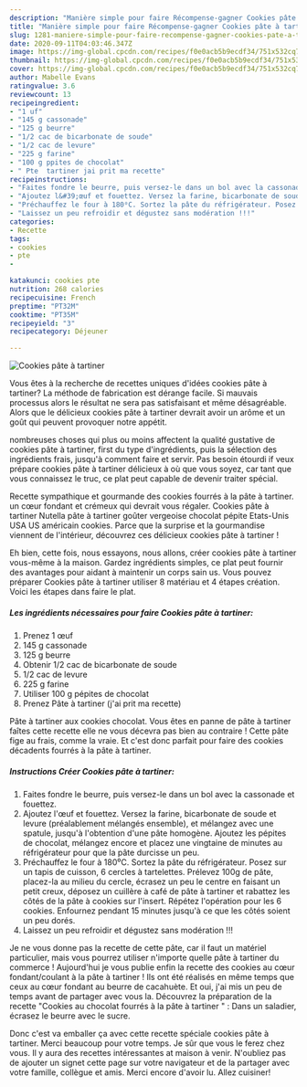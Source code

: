 ```yaml
---
description: "Manière simple pour faire Récompense-gagner Cookies pâte à tartiner"
title: "Manière simple pour faire Récompense-gagner Cookies pâte à tartiner"
slug: 1281-maniere-simple-pour-faire-recompense-gagner-cookies-pate-a-tartiner
date: 2020-09-11T04:03:46.347Z
image: https://img-global.cpcdn.com/recipes/f0e0acb5b9ecdf34/751x532cq70/cookies-pate-a-tartiner-photo-principale-de-la-recette.jpg
thumbnail: https://img-global.cpcdn.com/recipes/f0e0acb5b9ecdf34/751x532cq70/cookies-pate-a-tartiner-photo-principale-de-la-recette.jpg
cover: https://img-global.cpcdn.com/recipes/f0e0acb5b9ecdf34/751x532cq70/cookies-pate-a-tartiner-photo-principale-de-la-recette.jpg
author: Mabelle Evans
ratingvalue: 3.6
reviewcount: 13
recipeingredient:
- "1 uf"
- "145 g cassonade"
- "125 g beurre"
- "1/2 cac de bicarbonate de soude"
- "1/2 cac de levure"
- "225 g farine"
- "100 g ppites de chocolat"
- " Pte  tartiner jai prit ma recette"
recipeinstructions:
- "Faites fondre le beurre, puis versez-le dans un bol avec la cassonade et fouettez."
- "Ajoutez l&#39;œuf et fouettez. Versez la farine, bicarbonate de soude et levure (préalablement mélangés ensemble), et mélangez avec une spatule, jusqu&#39;à l&#39;obtention d&#39;une pâte homogène. Ajoutez les pépites de chocolat, mélangez encore et placez une vingtaine de minutes au réfrigérateur pour que la pâte durcisse un peu."
- "Préchauffez le four à 180⁰C. Sortez la pâte du réfrigérateur. Posez sur un tapis de cuisson, 6 cercles à tartelettes. Prélevez 100g de pâte, placez-la au milieu du cercle, écrasez un peu le centre en faisant un petit creux, déposez un cuillère à café de pâte à tartiner et rabattez les côtés de la pâte à cookies sur l&#39;insert. Répétez l&#39;opération pour les 6 cookies. Enfournez pendant 15 minutes jusqu&#39;à ce que les côtés soient un peu dorés."
- "Laissez un peu refroidir et dégustez sans modération !!!"
categories:
- Recette
tags:
- cookies
- pte
- 

katakunci: cookies pte  
nutrition: 268 calories
recipecuisine: French
preptime: "PT32M"
cooktime: "PT35M"
recipeyield: "3"
recipecategory: Déjeuner

---
```



![Cookies pâte à tartiner](https://img-global.cpcdn.com/recipes/f0e0acb5b9ecdf34/751x532cq70/cookies-pate-a-tartiner-photo-principale-de-la-recette.jpg)

Vous êtes à la recherche de recettes uniques d'idées cookies pâte à tartiner? La méthode de fabrication est dérange facile. Si mauvais processus alors le résultat ne sera pas satisfaisant et même désagréable. Alors que le délicieux cookies pâte à tartiner devrait avoir un arôme et un goût qui peuvent provoquer notre appétit.

nombreuses choses qui plus ou moins affectent la qualité gustative de cookies pâte à tartiner, first du type d'ingrédients, puis la sélection des ingrédients frais, jusqu'à comment faire et servir. Pas besoin étourdi if veux prépare cookies pâte à tartiner délicieux à où que vous soyez, car tant que vous connaissez le truc, ce plat peut capable de devenir traiter spécial.

Recette sympathique et gourmande des cookies fourrés à la pâte à tartiner. un cœur fondant et crémeux qui devrait vous régaler. Cookies pâte à tartiner Nutella pâte à tartiner goûter vergeoise chocolat pépite Etats-Unis USA US américain cookies. Parce que la surprise et la gourmandise viennent de l&#39;intérieur, découvrez ces délicieux cookies pâte à tartiner !


Eh bien, cette fois, nous essayons, nous allons, créer cookies pâte à tartiner vous-même à la maison. Gardez ingrédients simples, ce plat peut fournir des avantages pour aidant à maintenir un corps sain us. Vous pouvez préparer Cookies pâte à tartiner utiliser 8 matériau et 4 étapes création. Voici les étapes dans faire le plat.

<!--inarticleads1-->

##### Les ingrédients nécessaires pour faire Cookies pâte à tartiner:

1. Prenez 1 œuf
1.  145 g cassonade
1.  125 g beurre
1. Obtenir 1/2 cac de bicarbonate de soude
1.  1/2 cac de levure
1.  225 g farine
1. Utiliser 100 g pépites de chocolat
1. Prenez  Pâte à tartiner (j&#39;ai prit ma recette)


Pâte à tartiner aux cookies chocolat. Vous êtes en panne de pâte à tartiner faîtes cette recette elle ne vous décevra pas bien au contraire ! Cette pâte fige au frais, comme la vraie. Et c&#39;est donc parfait pour faire des cookies décadents fourrés à la pâte à tartiner. 

<!--inarticleads2-->

##### Instructions Créer Cookies pâte à tartiner:

1. Faites fondre le beurre, puis versez-le dans un bol avec la cassonade et fouettez.
1. Ajoutez l&#39;œuf et fouettez. Versez la farine, bicarbonate de soude et levure (préalablement mélangés ensemble), et mélangez avec une spatule, jusqu&#39;à l&#39;obtention d&#39;une pâte homogène. Ajoutez les pépites de chocolat, mélangez encore et placez une vingtaine de minutes au réfrigérateur pour que la pâte durcisse un peu.
1. Préchauffez le four à 180⁰C. Sortez la pâte du réfrigérateur. Posez sur un tapis de cuisson, 6 cercles à tartelettes. Prélevez 100g de pâte, placez-la au milieu du cercle, écrasez un peu le centre en faisant un petit creux, déposez un cuillère à café de pâte à tartiner et rabattez les côtés de la pâte à cookies sur l&#39;insert. Répétez l&#39;opération pour les 6 cookies. Enfournez pendant 15 minutes jusqu&#39;à ce que les côtés soient un peu dorés.
1. Laissez un peu refroidir et dégustez sans modération !!!


Je ne vous donne pas la recette de cette pâte, car il faut un matériel particulier, mais vous pourrez utiliser n&#39;importe quelle pâte à tartiner du commerce ! Aujourd&#39;hui je vous publie enfin la recette des cookies au cœur fondant/coulant à la pâte à tartiner ! Ils ont été réalisés en même temps que ceux au cœur fondant au beurre de cacahuète. Et oui, j&#39;ai mis un peu de temps avant de partager avec vous la. Découvrez la préparation de la recette &#34;Cookies au chocolat fourrés à la pâte à tartiner &#34; : Dans un saladier, écrasez le beurre avec le sucre. 


Donc c'est va emballer ça avec cette recette spéciale cookies pâte à tartiner. Merci beaucoup pour votre temps. Je sûr que vous le ferez chez vous. Il y aura des recettes  intéressantes at maison à venir. N'oubliez pas de ajouter un signet cette page sur votre navigateur et de la partager avec votre famille, collègue et amis. Merci encore d'avoir lu. Allez cuisiner!
